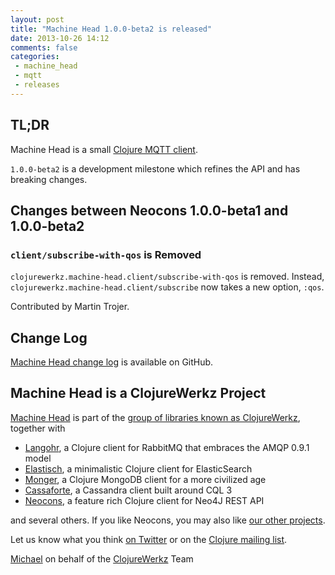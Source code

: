 ```yaml
---
layout: post
title: "Machine Head 1.0.0-beta2 is released"
date: 2013-10-26 14:12
comments: false
categories: 
 - machine_head
 - mqtt
 - releases
---
```


## TL;DR

Machine Head is a small [Clojure MQTT client](http://clojuremqtt.info).

`1.0.0-beta2` is a development milestone which refines the API and has breaking
changes.



## Changes between Neocons 1.0.0-beta1 and 1.0.0-beta2

### `client/subscribe-with-qos` is Removed

`clojurewerkz.machine-head.client/subscribe-with-qos` is removed. Instead,
`clojurewerkz.machine-head.client/subscribe` now takes a new option, `:qos`.

Contributed by Martin Trojer.


## Change Log

[Machine Head change
log](https://github.com/clojurewerkz/machine_head/blob/master/ChangeLog.md)
is available on GitHub.




## Machine Head is a ClojureWerkz Project

[Machine Head](http://clojuremqtt.info) is part of the [group of libraries
known as ClojureWerkz](http://clojurewerkz.org), together with

 * [Langohr](http://clojurerabbitmq.info), a Clojure client for RabbitMQ that embraces the AMQP 0.9.1 model
 * [Elastisch](http://clojureelasticsearch.info), a minimalistic Clojure client for ElasticSearch
 * [Monger](http://clojuremongodb.info), a Clojure MongoDB client for a more civilized age
 * [Cassaforte](http://clojurecassandra.info), a Cassandra client built around CQL 3
 * [Neocons](http://clojureneo4j.info), a feature rich Clojure client for Neo4J REST API

and several others. If you like Neocons, you may also like [our other
projects](http://clojurewerkz.org).

Let us know what you think [on
Twitter](http://twitter.com/clojurewerkz) or on the [Clojure mailing
list](https://groups.google.com/group/clojure).


[Michael](http://twitter.com/michaelklishin) on behalf of the
[ClojureWerkz](http://clojurewerkz.org) Team
